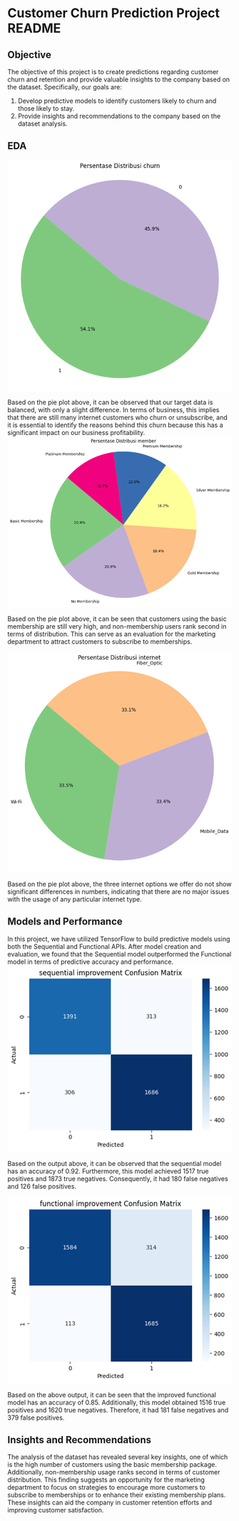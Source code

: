 # Customer Churn Prediction Project README

## Objective

The objective of this project is to create predictions regarding customer churn and retention and provide valuable insights to the company based on the dataset. Specifically, our goals are:

1. Develop predictive models to identify customers likely to churn and those likely to stay.
2. Provide insights and recommendations to the company based on the dataset analysis.

## EDA
![Churn or Not Churn](target.png)

Based on the pie plot above, it can be observed that our target data is balanced, with only a slight difference. In terms of business, this implies that there are still many internet customers who churn or unsubscribe, and it is essential to identify the reasons behind this churn because this has a significant impact on our business profitability.
![Membership](membership.png)

Based on the pie plot above, it can be seen that customers using the basic membership are still very high, and non-membership users rank second in terms of distribution. This can serve as an evaluation for the marketing department to attract customers to subscribe to memberships.

![Internet](internet.png)


Based on the pie plot above, the three internet options we offer do not show significant differences in numbers, indicating that there are no major issues with the usage of any particular internet type.


## Models and Performance

In this project, we have utilized TensorFlow to build predictive models using both the Sequential and Functional APIs. 
After model creation and evaluation, we found that the Sequential model outperformed the Functional model in terms of predictive accuracy and performance.
![Model Sequential](sequential.png)

Based on the output above, it can be observed that the sequential model has an accuracy of 0.92. Furthermore, this model achieved 1517 true positives and 1873 true negatives. Consequently, it had 180 false negatives and 126 false positives.

![Model Functional](functional.png)

Based on the above output, it can be seen that the improved functional model has an accuracy of 0.85. Additionally, this model obtained 1516 true positives and 1620 true negatives. Therefore, it had 181 false negatives and 379 false positives.


## Insights and Recommendations

The analysis of the dataset has revealed several key insights, one of which is the high number of customers using the basic membership package. Additionally, non-membership usage ranks second in terms of customer distribution. This finding suggests an opportunity for the marketing department to focus on strategies to encourage more customers to subscribe to memberships or to enhance their existing membership plans. These insights can aid the company in customer retention efforts and improving customer satisfaction.



